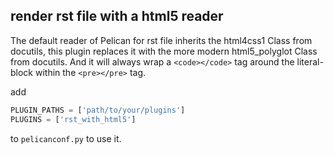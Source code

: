 ## render rst file with a html5 reader

The default reader of Pelican for rst file inherits the html4css1 Class from docutils,
this plugin replaces it with the more modern html5_polyglot Class from docutils.
And it will always wrap a `<code></code>` tag around the literal-block within the `<pre></pre>` tag.

add

```python
PLUGIN_PATHS = ['path/to/your/plugins']
PLUGINS = ['rst_with_html5']
```

to `pelicanconf.py` to use it.
